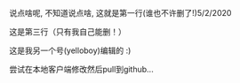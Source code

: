 说点啥呢, 不知道说点啥, 这就是第一行(谁也不许删了!)5/2/2020

这是第三行（只有我自己能删！）


这是我另一个号(yelloboy)编辑的 :)

尝试在本地客户端修改然后pull到github...
